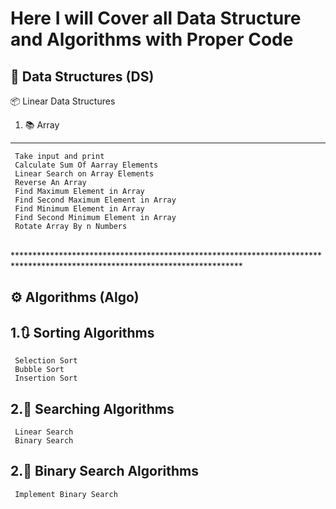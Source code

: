 # Here I will Cover all Data Structure and Algorithms with Proper Code 

## 🧱 **Data Structures (DS)**

📦 Linear Data Structures
  
  1. 📚 Array
  ------------------
     Take input and print
     Calculate Sum Of Aarray Elements
     Linear Search on Array Elements
     Reverse An Array
     Find Maximum Element in Array
     Find Second Maximum Element in Array
     Find Minimum Element in Array
     Find Second Minimum Element in Array
     Rotate Array By n Numbers
   

<br>****************************************************************************************************************************<br>

## ⚙️ **Algorithms (Algo)**

  1.🔃 Sorting Algorithms
  ------------------
     Selection Sort
     Bubble Sort
     Insertion Sort
  
  2.🔎 Searching Algorithms
  -------------------------
     Linear Search
     Binary Search
  
   2.🔎 Binary Search Algorithms
  -------------------------
     Implement Binary Search
    

  
